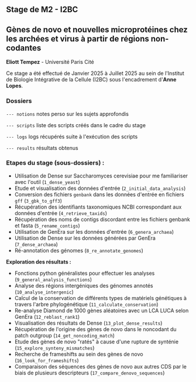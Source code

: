 ## Stage de M2 - I2BC
## Gènes de novo et nouvelles microprotéines chez les archées et virus à partir de régions non-codantes
**Eliott Tempez** - Université Paris Cité

Ce stage a été effectué de Janvier 2025 à Juillet 2025 au sein de l'Institut de Biologie Intégrative de la Cellule (I2BC) sous l'encadrement d'**Anne Lopes**. 


### Dossiers
`--- notions` notes perso sur les sujets approfondis

`--- scripts` liste des scripts créés dans le cadre du stage

`--- logs` logs récupérés suite à l'exécution des scripts

`--- results` résultats obtenus


### Etapes du stage (sous-dossiers) :
- Utilisation de Dense sur Saccharomyces cerevisiae pour me familiariser avec l'outil (`1_dense_yeast`)
- Etude et visualisation des données d'entrée (`2_initial_data_analysis`)
- Conversion des fichiers `genbank` dans les données d'entrée en fichiers `gff` (`3_gbk_to_gff3`)
- Récupération des identifiants taxonomiques NCBI correspondant aux données d'entrée (`4_retrieve_taxids`)
- Récupération des noms de contigs discordant entre les fichiers genbank et fasta (`5_rename_contigs`)
- Utilisation de GenEra sur les données d'entrée (`6_genera_archaea`)
- Utilisation de Dense sur les données générées par GenEra (`7_dense_archaea`)
- Ré-annotation des génomes (`8_re_annotate_genomes`)

**Exploration des résultats :**
- Fonctions python généralistes pour effectuer les analyses (`9_general_analysis_functions`)
- Analyse des régions intergéniques des génomes annotés (`10_analyse_intergenic`)
- Calcul de la conservation de différents types de matériels génétiques à travers l'arbre phylogénétique (`11_calculate_conservation`)
- Re-analyse Diamond de 1000 gènes aléatoires avec un LCA LUCA selon GenEra (`12_reblast_rank1`)
- Visualisation des résultats de Dense (`13_plot_dense_results`)
- Récupération de l'origine des gènes de novo dans le noncodant du patch outgroup (`14_get_noncoding_match`)
- Etude des gènes de novo "ratés" à cause d'une rupture de synténie (`15_explore_synteny_mismatches`)
- Recherche de frameshifts au sein des gènes de novo (`16_look_for_frameshifts`)
- Comparaison des séquences des gènes de novo aux autres CDS par le biais de plusieurs descripteurs (`17_compare_denovo_sequences`)
